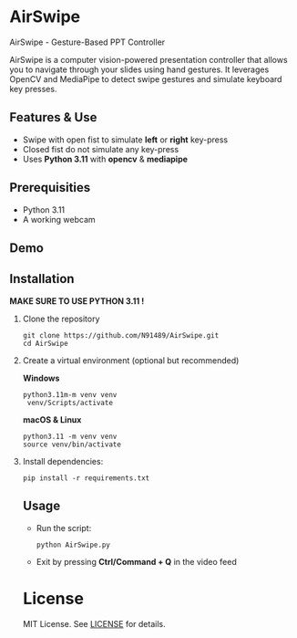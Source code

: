 # AirSwipe
AirSwipe - Gesture-Based PPT Controller

AirSwipe is a computer vision-powered presentation controller that allows you to navigate through your slides using hand gestures. It leverages OpenCV and MediaPipe to detect swipe gestures and simulate keyboard key presses.

## Features & Use

- Swipe with open fist to simulate **left** or **right** key-press
- Closed fist do not simulate any key-press
- Uses **Python 3.11** with **opencv** & **mediapipe**

## Prerequisities
- Python 3.11
- A working webcam

## Demo

## Installation

**MAKE SURE TO USE PYTHON 3.11 !**

1. Clone the repository
   ```
   git clone https://github.com/N91489/AirSwipe.git
   cd AirSwipe
   ```
2. Create a virtual environment (optional but recommended)

   **Windows**
   ```
   python3.11m-m venv venv
    venv/Scripts/activate
   ```
   **macOS & Linux**
   ```
   python3.11 -m venv venv
   source venv/bin/activate
   ```

3. Install dependencies:
   ```
   pip install -r requirements.txt
   ```

   ## Usage

   - Run the script:
      
      ```
      python AirSwipe.py
      ```
   - Exit by pressing **Ctrl/Command + Q** in the video feed
  
   # License
    MIT License. See [LICENSE](https://github.com/N91489/AirSwipe/blob/main/LICENSE) for details.












